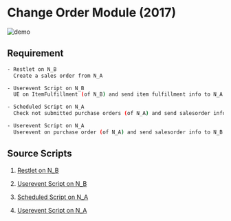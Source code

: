 # Change Order Module (2017)

![demo](/img/Splitting_Orders_Diagram_.png)

## Requirement

```bash
- Restlet on N_B
  Create a sales order from N_A

- Userevent Script on N_B
  UE on ItemFulfillment (of N_B) and send item fulfillment info to N_A to mark as Shipped SO on N_A and send tracking numbers, notify customer

- Scheduled Script on N_A
  Check not submitted purchase orders (of N_A) and send salesorder info to N_B

- Userevent Script on N_A
  Userevent on purchase order (of N_A) and send salesorder info to N_B

```

## Source Scripts

1. [Restlet on N_B](/scripts/Restlet_Create_SO.js)

2. [Userevent Script on N_B](/scripts/UE_CS_IF.js)

3. [Scheduled Script on N_A](/scripts/SCH_PC_PO.js)

4. [Userevent Script on N_A](/scripts/UE_PC_PO_send_SO_Info.js)
